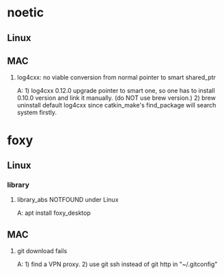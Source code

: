 # noetic
## Linux
## MAC
1. log4cxx: no viable conversion from normal pointer to smart shared_ptr
  
   A: 1) log4cxx 0.12.0 upgrade pointer to smart one, so one has to install 0.10.0 version and link it manually. (do NOT use brew version.)
      2) brew uninstall default log4cxx since catkin_make's find_package will search system firstly.

# foxy
## Linux
### library

1. library_abs NOTFOUND under Linux
   
   A: apt install foxy_desktop


## MAC
1. git download fails

	A: 1) find a VPN proxy. 
		2) use git ssh instead of git http in "~/.gitconfig"
		